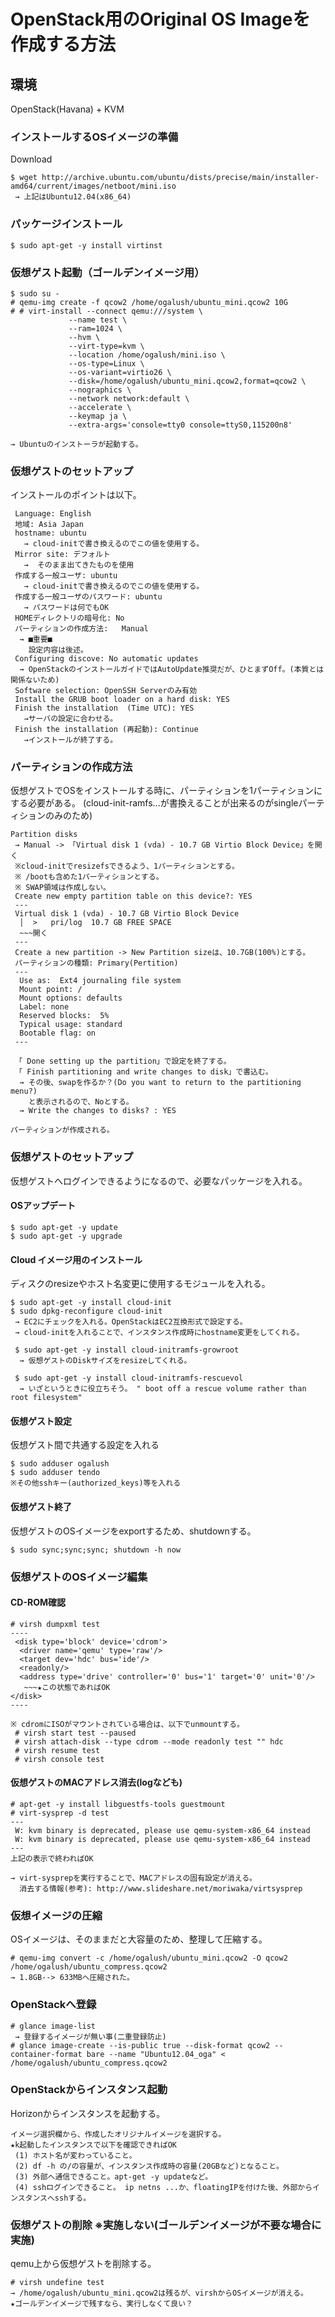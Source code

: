 <!--
************************************************************
OpenStackのOSイメージを独自に作成する方法
参照元: http://docs.openstack.org/image-guide/content/ubuntu-image.html#d6e1013
        http://docs.openstack.org/image-guide/content/ch_openstack_images.html#support-resizing
        https://help.ubuntu.com/community/Installation/MinimalCD#A64-bit_PC_.28amd64.2C_x86_64.29
        http://docs.openstack.org/image-guide/content/ch_openstack_images.html
Copyright (c) Takehiko OGASAWARA 2014 All Rights Reserved.
************************************************************
-->

# OpenStack用のOriginal OS Imageを作成する方法
## 環境
 OpenStack(Havana) + KVM

### インストールするOSイメージの準備
Download
```
$ wget http://archive.ubuntu.com/ubuntu/dists/precise/main/installer-amd64/current/images/netboot/mini.iso
 → 上記はUbuntu12.04(x86_64)
```

### パッケージインストール
```
$ sudo apt-get -y install virtinst
```

### 仮想ゲスト起動（ゴールデンイメージ用）
```
$ sudo su -
# qemu-img create -f qcow2 /home/ogalush/ubuntu_mini.qcow2 10G
# # virt-install --connect qemu:///system \
             --name test \
             --ram=1024 \
             --hvm \
             --virt-type=kvm \
             --location /home/ogalush/mini.iso \
             --os-type=Linux \
             --os-variant=virtio26 \
             --disk=/home/ogalush/ubuntu_mini.qcow2,format=qcow2 \
             --nographics \
             --network network:default \
             --accelerate \
             --keymap ja \
             --extra-args='console=tty0 console=ttyS0,115200n8'

→ Ubuntuのインストーラが起動する。
```

### 仮想ゲストのセットアップ
インストールのポイントは以下。
```
 Language: English
 地域: Asia Japan
 hostname: ubuntu
   → cloud-initで書き換えるのでこの値を使用する。
 Mirror site: デフォルト
   →  そのまま出てきたものを使用
 作成する一般ユーザ: ubuntu
   → cloud-initで書き換えるのでこの値を使用する。
 作成する一般ユーザのパスワード: ubuntu
   → パスワードは何でもOK
 HOMEディレクトリの暗号化: No
 パーティションの作成方法:   Manual
  → ■重要■
    設定内容は後述。
 Configuring discove: No automatic updates
  → OpenStackのインストールガイドではAutoUpdate推奨だが、ひとまずOff。(本質とは関係ないため)
 Software selection: OpenSSH Serverのみ有効
 Install the GRUB boot loader on a hard disk: YES
 Finish the installation  (Time UTC): YES
   →サーバの設定に合わせる。
 Finish the installation (再起動): Continue
   →インストールが終了する。
```

### パーティションの作成方法
仮想ゲストでOSをインストールする時に、パーティションを1パーティションにする必要がある。
(cloud-init-ramfs...が書換えることが出来るのがsingleパーティションのみのため)
```
Partition disks
 → Manual -> 「Virtual disk 1 (vda) - 10.7 GB Virtio Block Device」を開く
 ※cloud-initでresizefsできるよう、1パーティションとする。
 ※ /bootも含めた1パーティションとする。
 ※ SWAP領域は作成しない。
 Create new empty partition table on this device?: YES
 ---
 Virtual disk 1 (vda) - 10.7 GB Virtio Block Device
  │  >   pri/log  10.7 GB FREE SPACE
  ~~~開く
 ---
 Create a new partition -> New Partition sizeは、10.7GB(100%)とする。
 パーティションの種類: Primary(Pertition)
 ---
  Use as:  Ext4 journaling file system
  Mount point: /
  Mount options: defaults
  Label: none
  Reserved blocks:  5%
  Typical usage: standard
  Bootable flag: on
 ---

 「 Done setting up the partition」で設定を終了する。
 「 Finish partitioning and write changes to disk」で書込む。
  → その後、swapを作るか？(Do you want to return to the partitioning menu?)
    と表示されるので、Noとする。
  → Write the changes to disks? : YES

パーティションが作成される。
```

### 仮想ゲストのセットアップ
仮想ゲストへログインできるようになるので、必要なパッケージを入れる。

#### OSアップデート
```
$ sudo apt-get -y update
$ sudo apt-get -y upgrade
```

#### Cloud イメージ用のインストール
ディスクのresizeやホスト名変更に使用するモジュールを入れる。
```
$ sudo apt-get -y install cloud-init
$ sudo dpkg-reconfigure cloud-init
 → EC2にチェックを入れる。OpenStackはEC2互換形式で設定する。
 → cloud-initを入れることで、インスタンス作成時にhostname変更をしてくれる。

 $ sudo apt-get -y install cloud-initramfs-growroot
  → 仮想ゲストのDiskサイズをresizeしてくれる。

 $ sudo apt-get -y install cloud-initramfs-rescuevol
  → いざというときに役立ちそう。 " boot off a rescue volume rather than root filesystem"
```

#### 仮想ゲスト設定
仮想ゲスト間で共通する設定を入れる
```
$ sudo adduser ogalush
$ sudo adduser tendo
※その他sshキー(authorized_keys)等を入れる
```

#### 仮想ゲスト終了
仮想ゲストのOSイメージをexportするため、shutdownする。
```
$ sudo sync;sync;sync; shutdown -h now
```

### 仮想ゲストのOSイメージ編集
#### CD-ROM確認
```
# virsh dumpxml test
----
 <disk type='block' device='cdrom'>
  <driver name='qemu' type='raw'/>
  <target dev='hdc' bus='ide'/>
  <readonly/>
  <address type='drive' controller='0' bus='1' target='0' unit='0'/>
   ~~~★この状態であればOK
</disk>
----

※ cdromにISOがマウントされている場合は、以下でunmountする。
 # virsh start test --paused
 # virsh attach-disk --type cdrom --mode readonly test "" hdc
 # virsh resume test
 # virsh console test
```

#### 仮想ゲストのMACアドレス消去(logなども)
```
# apt-get -y install libguestfs-tools guestmount
# virt-sysprep -d test
---
 W: kvm binary is deprecated, please use qemu-system-x86_64 instead
 W: kvm binary is deprecated, please use qemu-system-x86_64 instead
---
上記の表示で終わればOK

→ virt-sysprepを実行することで、MACアドレスの固有設定が消える。
  消去する情報(参考): http://www.slideshare.net/moriwaka/virtsysprep
```

### 仮想イメージの圧縮
OSイメージは、そのままだと大容量のため、整理して圧縮する。
```
# qemu-img convert -c /home/ogalush/ubuntu_mini.qcow2 -O qcow2 /home/ogalush/ubuntu_compress.qcow2
→ 1.8GB--> 633MBへ圧縮された。
```

### OpenStackへ登録
```
# glance image-list
 → 登録するイメージが無い事(二重登録防止)
# glance image-create --is-public true --disk-format qcow2 --container-format bare --name "Ubuntu12.04_oga" < /home/ogalush/ubuntu_compress.qcow2
```

### OpenStackからインスタンス起動
Horizonからインスタンスを起動する。
```
イメージ選択欄から、作成したオリジナルイメージを選択する。
★k起動したインスタンスで以下を確認できればOK
 (1) ホスト名が変わっていること。
 (2) df -h の/の容量が、インスタンス作成時の容量(20GBなど)となること。
 (3) 外部へ通信できること。apt-get -y updateなど。
 (4) sshログインできること。 ip netns ...か、floatingIPを付けた後、外部からインスタンスへsshする。
```
 
### 仮想ゲストの削除 ※実施しない(ゴールデンイメージが不要な場合に実施)
qemu上から仮想ゲストを削除する。
```
# virsh undefine test
→ /home/ogalush/ubuntu_mini.qcow2は残るが、virshからOSイメージが消える。
★ゴールデンイメージで残すなら、実行しなくて良い？
```
